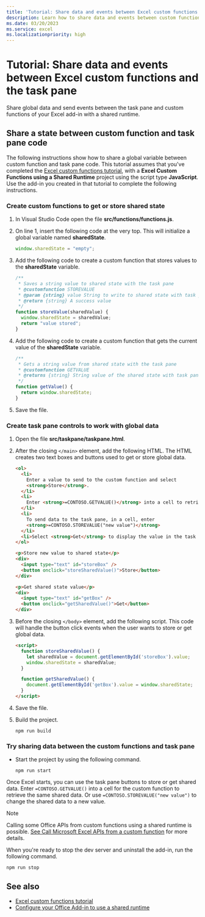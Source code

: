 ```yaml
---
title: 'Tutorial: Share data and events between Excel custom functions and the task pane'
description: Learn how to share data and events between custom functions and the task pane in Excel.
ms.date: 03/20/2023
ms.service: excel
ms.localizationpriority: high
---
```


# Tutorial: Share data and events between Excel custom functions and the task pane

Share global data and send events between the task pane and custom functions of your Excel add-in with a shared runtime.

## Share a state between custom function and task pane code

The following instructions show how to share a global variable between custom function and task pane code. This tutorial assumes that you've completed the [Excel custom functions tutorial](excel-tutorial-create-custom-functions.md), with a **Excel Custom Functions using a Shared Runtime** project using the script type **JavaScript**. Use the add-in you created in that tutorial to complete the following instructions.

### Create custom functions to get or store shared state

1. In Visual Studio Code open the file **src/functions/functions.js**.
1. On line 1, insert the following code at the very top. This will initialize a global variable named **sharedState**.

    ```js
    window.sharedState = "empty";
    ```

1. Add the following code to create a custom function that stores values to the **sharedState** variable.

    ```js
    /**
     * Saves a string value to shared state with the task pane
     * @customfunction STOREVALUE
     * @param {string} value String to write to shared state with task pane.
     * @return {string} A success value
     */
    function storeValue(sharedValue) {
      window.sharedState = sharedValue;
      return "value stored";
    }
    ```

1. Add the following code to create a custom function that gets the current value of the **sharedState** variable.

    ```js
    /**
     * Gets a string value from shared state with the task pane
     * @customfunction GETVALUE
     * @returns {string} String value of the shared state with task pane.
     */
    function getValue() {
      return window.sharedState;
    }
    ```

1. Save the file.

### Create task pane controls to work with global data

1. Open the file **src/taskpane/taskpane.html**.
1. After the closing `</main>` element, add the following HTML. The HTML creates two text boxes and buttons used to get or store global data.

    ```HTML
    <ol>
      <li>
        Enter a value to send to the custom function and select
        <strong>Store</strong>.
      </li>
      <li>
        Enter <strong>=CONTOSO.GETVALUE()</strong> into a cell to retrieve it.
      </li>
      <li>
        To send data to the task pane, in a cell, enter
        <strong>=CONTOSO.STOREVALUE("new value")</strong>
      </li>
      <li>Select <strong>Get</strong> to display the value in the task pane.</li>
    </ol>

    <p>Store new value to shared state</p>
    <div>
      <input type="text" id="storeBox" />
      <button onclick="storeSharedValue()">Store</button>
    </div>

    <p>Get shared state value</p>
    <div>
      <input type="text" id="getBox" />
      <button onclick="getSharedValue()">Get</button>
    </div>
    ```

1. Before the closing `</body>` element, add the following script. This code will handle the button click events when the user wants to store or get global data.

    ```HTML
    <script>
      function storeSharedValue() {
        let sharedValue = document.getElementById('storeBox').value;
        window.sharedState = sharedValue;
      }

      function getSharedValue() {
        document.getElementById('getBox').value = window.sharedState;
      }
   </script>
   ```

1. Save the file.
1. Build the project.

   ```command line
   npm run build
   ```

### Try sharing data between the custom functions and task pane

- Start the project by using the following command.

    ```command&nbsp;line
    npm run start
    ```

Once Excel starts, you can use the task pane buttons to store or get shared data. Enter `=CONTOSO.GETVALUE()` into a cell for the custom function to retrieve the same shared data. Or use `=CONTOSO.STOREVALUE("new value")` to change the shared data to a new value.

> [!NOTE]
> Calling some Office APIs from custom functions using a shared runtime is possible. [See Call Microsoft Excel APIs from a custom function](../excel/call-excel-apis-from-custom-function.md) for more details.

When you're ready to stop the dev server and uninstall the add-in, run the following command.

```command&nbsp;line
npm run stop
```

## See also

- [Excel custom functions tutorial](excel-tutorial-create-custom-functions.md)
- [Configure your Office Add-in to use a shared runtime](../develop/configure-your-add-in-to-use-a-shared-runtime.md)
